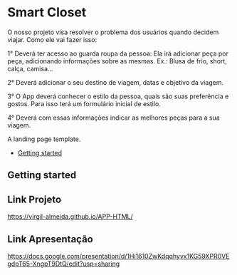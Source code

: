 # Smart Closet

O nosso projeto visa resolver o problema dos usuários quando decidem viajar.
Como ele vai fazer isso:

1° Deverá ter acesso ao guarda roupa da pessoa:
	Ela irá adicionar peça por peça, adicionando informações sobre as mesmas. Ex.: Blusa de frio, short, calça, camisa...
 
2° Deverá adicionar o seu destino de viagem, datas e objetivo da viagem.

3° O App deverá conhecer o estilo da pessoa, quais são suas preferência e gostos. 
	Para isso terá um formulário inicial de estilo.

4° Deverá com essas informações indicar as melhores peças para a sua viagem.

A landing page template.

* [Getting started](#getting-started)

## Getting started


## Link Projeto

https://virgil-almeida.github.io/APP-HTML/

## Link Apresentação

https://docs.google.com/presentation/d/1Hi1610ZwKdqqhyvx1KG59XPR0VEgdpT65-XngpT9DtQ/edit?usp=sharing
